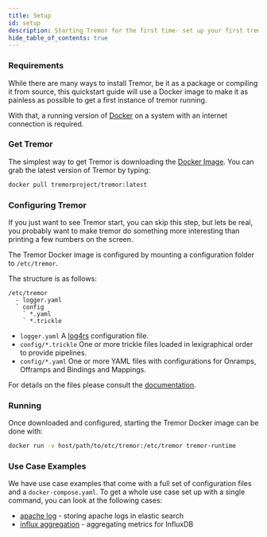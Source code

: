 ```yaml
---
title: Setup
id: setup
description: Starting Tremor for the first time- set up your first tremor installation.
hide_table_of_contents: true
---
```


### Requirements

While there are many ways to install Tremor, be it as a package or compiling it from source, this quickstart guide will use a Docker image to make it as painless as possible to get a first instance of tremor running.

With that, a running version of [Docker](https://docker.io) on a system with an internet connection is required.

### Get Tremor

The simplest way to get Tremor is downloading the [Docker Image](https://hub.docker.com/r/tremorproject/tremor). You can grab the latest version of Tremor by typing:

```bash
docker pull tremorproject/tremor:latest
```

### Configuring Tremor

If you just want to see Tremor start, you can skip this step, but lets be real, you probably want to make tremor do something more interesting than printing a few numbers on the screen.

The Tremor Docker image is configured by mounting a configuration folder to `/etc/tremor`.

The structure is as follows:

```text
/etc/tremor
  - logger.yaml
  ` config
    ` *.yaml
    ` *.trickle
```

* `logger.yaml` A [log4rs](https://docs.rs/log4rs/0.10.0/log4rs/#examples) configuration file.
* `config/*.trickle` One or more trickle files loaded in lexigraphical order to provide pipelines.
* `config/*.yaml` One or more YAML files with configurations for Onramps, Offramps and Bindings and Mappings.

For details on the files please consult the [documentation](/docs/Operations/configuration).

### Running

Once downloaded and configured, starting the Tremor Docker image can be done with:

```bash
docker run -v host/path/to/etc/tremor:/etc/tremor tremor-runtime
```

### Use Case Examples

We have use case examples that come with a full set of configuration files and a `docker-compose.yaml`. To get a whole use case set up with a single command, you can look at the following cases:

* [apache log](/docs/workshop/examples/10_logstash) - storing apache logs in elastic search
* [influx aggregation](/docs/workshop/examples/11_influx) - aggregating metrics for InfluxDB
